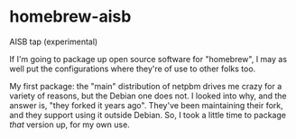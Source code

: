 # homebrew-aisb
AISB tap (experimental)

If I'm going to package up open source software for "homebrew", I may as well put the configurations
where they're of use to other folks too.

My first package: the "main" distribution of netpbm drives me crazy for a variety of reasons, but the
Debian one does not.  I looked into why, and the answer is, "they forked it years ago".  They've been maintaining
their fork, and they support using it outside Debian.  So, I took a little time to package *that* version up,
for my own use.
